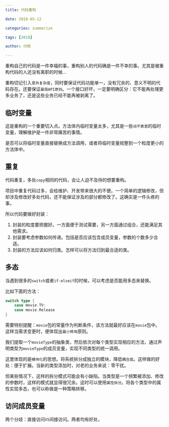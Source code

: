 ```yaml
---
title: 代码重构

date: 2018-05-12

categories: summarize

tags: [2018]

author: 付辉

---
```


重构自己的代码是一件幸福的事，重构别人的代码确是一件不幸的事。尤其是被重构代码的人还没有离职的时候...

重构切记引入`意外复杂度`，同时要保证代码功能单一，没有冗余的、意义不明的代码存在。还要保证`最简API原则`。一个接口好坏，一定要明确区分：它不能再处理更多业务了，还是这些业务已经不能再被剥离了。

## 临时变量

这是重构的一个重要切入点。方法体内临时变量太多，尤其是一些`词不表意`的临时变量，理解维护是一件非常痛苦的事情。

是否可以将临时变量直接替换成方法调用，或者将临时变量规整到一个粒度更小的方法体中。

## 重复

代码重复，多处`copy`相同的代码，会让人迫不及待的想要重构。

项目中重复代码过多，会给维护、开发带来很大的不便。一个简单的逻辑修改，但却涉及修改好多处代码，还不能保证涉及的部分都修改了。这确实是一件头疼的事。

所以代码要做好封装：

1. 封装的粒度要把握好。一方面便于测试需要，另一方面通过组合，还能满足其他需求。
2. 封装要考虑参数如何传递。包括是否应该包含成员变量，参数的个数多少合适。
3. 封装的方法应该如何归类。怎样可以将方法归到最合适的类。

## 多态

当遇到很多的`switch`或者`if-elseif`的时候，可以考虑是否能用多态来替换。

比如下面的方法：
```go
switch type {
    case movie.TV:
    case movie.Release
}
```

需要特别提醒：`movie`包的常量作为判断条件，该方法就最好应该在`movie`包中。这样当需求变更时，便体现出`最小修改`原则。

我们提取一个`movieType`的抽象类，然后依次对每个类型实现相应的方法，通过声明类型为`movieType`的成员变量，实现不同类型的统一调用。

这里体现的是`模块化`的思想。将系统拆分成独立的模块，降低`耦合度`。这样做的好处：便于扩展。当新的类型添加时，对老的业务来说：零干扰。

但某些情况下，这样的拆分模式可能会有小缺陷。当类型是一个频繁被添加、修改的参数时，这样的模式就显得很冗余。这时可以使用`属性拆分`。将各个类型中的属性实现多态，也可以称做是一种策略转移。

## 访问成员变量

两个分歧：直接访问`VS`间接访问。两者均有好处，
